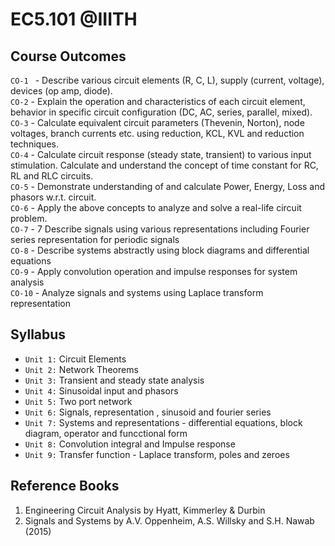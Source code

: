 # EC5.101 @IIITH

## **Course Outcomes**

`CO-1 ` - Describe various circuit elements (R, C, L), supply (current, voltage), devices (op amp, diode).   \
`CO-2` -  Explain the operation and characteristics of each circuit element, behavior in specific circuit 
configuration (DC, AC, series, parallel, mixed).      \
`CO-3` -   Calculate equivalent circuit parameters (Thevenin, Norton), node voltages, branch currents etc. 
using reduction, KCL, KVL and reduction techniques.     \
`CO-4` -  Calculate circuit response (steady state, transient) to various input stimulation. Calculate and 
understand the concept of time constant for RC, RL and RLC circuits. \
`CO-5` -  Demonstrate understanding of and calculate Power, Energy, Loss and phasors w.r.t. circuit.  \
`CO-6` -  Apply the above concepts to analyze and solve a real-life circuit problem. \
`CO-7` - 7 Describe signals using various representations including Fourier series representation for periodic 
signals \
`CO-8` -  Describe systems abstractly using block diagrams and differential equations  \
`CO-9` - Apply convolution operation and impulse responses for system analysis  \
`CO-10` - Analyze signals and systems using Laplace transform representation  
## **Syllabus**
- `Unit 1:` Circuit Elements
- `Unit 2:` Network Theorems
- `Unit 3:` Transient and steady state analysis
- `Unit 4:` Sinusoidal input and phasors
- `Unit 5:` Two port network
- `Unit 6:` Signals, representation , sinusoid and fourier series
- `Unit 7:` Systems and representations - differential equations, block diagram, operator and funcctional form
- `Unit 8:` Convolution integral and Impulse response
- `Unit 9:` Transfer function - Laplace transform, poles and zeroes

## **Reference Books**
1. Engineering Circuit Analysis by Hyatt, Kimmerley & Durbin
2. Signals and Systems by A.V. Oppenheim, A.S. Willsky and S.H. Nawab (2015)
